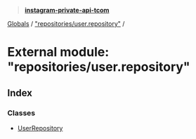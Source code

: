 > **[instagram-private-api-tcom](../README.md)**

[Globals](../README.md) / ["repositories/user.repository"](_repositories_user_repository_.md) /

# External module: "repositories/user.repository"

## Index

### Classes

* [UserRepository](../classes/_repositories_user_repository_.userrepository.md)